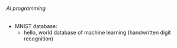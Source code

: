 ###### AI programming

- MNIST database:
    + hello, world database of machine learning (handwritten digit recognition)